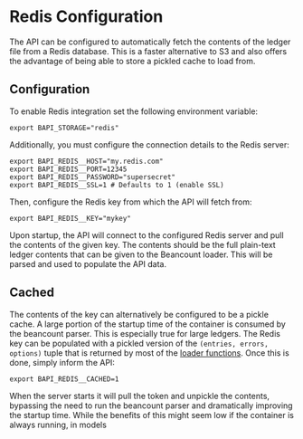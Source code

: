 # Redis Configuration

The API can be configured to automatically fetch the contents of the ledger
file from a Redis database. This is a faster alternative to S3 and also offers
the advantage of being able to store a pickled cache to load from.

## Configuration

To enable Redis integration set the following environment variable:

```shell
export BAPI_STORAGE="redis"
```

Additionally, you must configure the connection details to the Redis server:

```shell
export BAPI_REDIS__HOST="my.redis.com"
export BAPI_REDIS__PORT=12345
export BAPI_REDIS__PASSWORD="supersecret"
export BAPI_REDIS__SSL=1 # Defaults to 1 (enable SSL)
```

Then, configure the Redis key from which the API will fetch from:

```shell
export BAPI_REDIS__KEY="mykey"
```

Upon startup, the API will connect to the configured Redis server and pull the
contents of the given key. The contents should be the full plain-text ledger
contents that can be given to the Beancount loader. This will be parsed and used
to populate the API data.

## Cached

The contents of the key can alternatively be configured to be a pickle cache.
A large portion of the startup time of the container is consumed by the
beancount parser. This is especially true for large ledgers. The Redis key can
be populated with a pickled version of the `(entries, errors, options)` tuple
that is returned by most of the [loader functions][1]. Once this is done,
simply inform the API:

```shell
export BAPI_REDIS__CACHED=1
```

When the server starts it will pull the token and unpickle the contents,
bypassing the need to run the beancount parser and dramatically improving the
startup time. While the benefits of this might seem low if the container is
always running, in models

[1]: https://github.com/beancount/beancount/blob/master/beancount/loader.py
